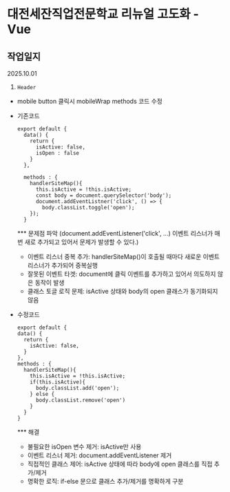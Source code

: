 # 대전세잔직업전문학교 리뉴얼 고도화 - Vue

## 작업일지

2025.10.01
1. `Header`
  - mobile button 클릭시 mobileWrap methods 코드 수정
  - 기존코드
    ```vue
    export default {
      data() {
        return {
          isActive: false,
          isOpen : false
        }
      },
    
      methods : {
        handlerSiteMap(){
          this.isActive = !this.isActive;
          const body = document.querySelector('body');
          document.addEventListner('click', () => {
            body.classList.toggle('open');
        });
      }
    ```
    *** 문제점 파악 (document.addEventListener('click', ...) 이벤트 리스너가 매번 새로 추가되고 있어서 문제가 발생할 수 있다.)
    - 이벤트 리스너 중복 추가: handlerSiteMap()이 호출될 때마다 새로운 이벤트 리스너가 추가되어 중복실행
    - 잘못된 이벤트 타겟: document에 클릭 이벤트를 추가하고 있어서 의도하지 않은 동작이 발생
    - 클래스 토글 로직 문제: isActive 상태와 body의 open 클래스가 동기화되지 않음

    
  - 수정코드
    ```vue
    export default {
    data() {
      return {
        isActive: false,
      }
    },
    methods : {
      handlerSiteMap(){
        this.isActive = !this.isActive;
        if(this.isActive){
          body.classList.add('open');
        } else {
          body.classList.remove('open')
        }
      }
    }
    ```
    *** 해결
    - 불필요한 isOpen 변수 제거: isActive만 사용
    - 이벤트 리스너 제거: document.addEventListener 제거
    - 직접적인 클래스 제어: isActive 상태에 따라 body에 open 클래스를 직접 추가/제거
    - 명확한 로직: if-else 문으로 클래스 추가/제거를 명확하게 구분
    
